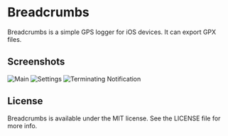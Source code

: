 # Breadcrumbs

Breadcrumbs is a simple GPS logger for iOS devices. It can export GPX files.

## Screenshots

![Main](https://raw.github.com/bcse/Breadcrumbs/master/Screenshots/main.png)
![Settings](https://raw.github.com/bcse/Breadcrumbs/master/Screenshots/settings.png)
![Terminating Notification](https://raw.github.com/bcse/Breadcrumbs/master/Screenshots/terminating.png)

## License

Breadcrumbs is available under the MIT license. See the LICENSE file for more info.